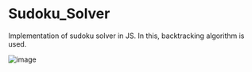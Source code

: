 # Sudoku_Solver
Implementation of sudoku solver in JS. In this, backtracking algorithm is used.

![image](https://user-images.githubusercontent.com/67774860/221180125-b888ba30-0981-4ce6-9c68-c72507f61175.png)
